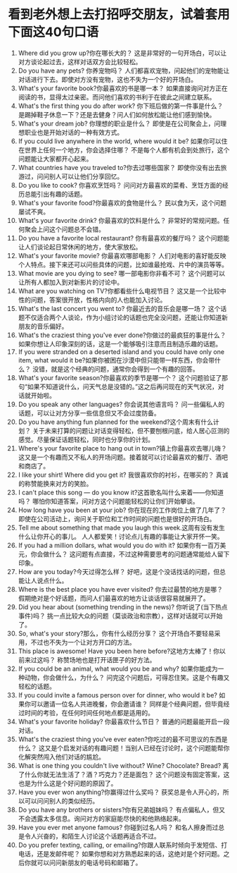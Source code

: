 # 看到老外想上去打招呼交朋友，试着套用下面这40句口语
1. Where did you grow up?你在哪长大的？
这是非常好的一句开场白，可以让对方谈论起过去，这样对话双方会比较轻松。
2. Do you have any pets? 你养宠物吗？
人们都喜欢宠物，问起他们的宠物能让对话进行下去。即使对方没有宠物，这也不失为一个好的开场白。
3. What's your favorite book?你最喜欢的书是哪一本？
如果直接询问对方正在阅读的书，显得太过亲密。而问他们喜欢的书利于在彼此之间建立联系。
4. What's the first thing you do after work? 你下班后做的第一件事是什么？
是踢掉鞋子休息一下？还是去健身？问人们如何放松能让他们感到愉快。
5. What's your dream job? 你理想的职业是什么？
即使是在公司聚会上，问理想职业也是开始对话的一种有效方式。
6. If you could live anywhere in the world, where would it be? 如果你可以住在世界上任何一个地方，你会选择住哪？
不是每个人都有机会到处旅行，这个问题能让大家都开心起来。
7. What countries have you traveled to?你去过哪些国家？
即使你没有出去旅游过，问问别人可以让他们分享回忆。
8. Do you like to cook? 你喜欢烹饪吗？
问问对方最喜欢的菜肴、烹饪方面的经历总能引出有趣的话题。
9. What's your favorite food?你最喜欢的食物是什么？
民以食为天，这个问题屡试不爽。
10. What's your favorite drink? 你最喜欢的饮料是什么？
非常好的常规问题。任何聚会上问这个问题总不会错。
11. Do you have a favorite local restaurant? 你有最喜欢的餐厅吗？
这个问题能让人们谈论起日常休闲的地方，使大家放松。
12. What's your favorite movie? 你最喜欢哪部电影？
人们对电影的喜好能反映个人特点。接下来还可以问些具体的问题，比如谁最抢戏、片中的演员等等。
13. What movie are you dying to see? 哪一部电影你非看不可？
这个问题可以让所有人都加入到对新影片的讨论中。
14. What are you watching on TV?你都看些什么电视节目？
这又是一个比较中性的问题，答案很开放，性格内向的人也能加入讨论。
15. What's the last concert you went to? 你最近去的音乐会是哪一场？
这个话题不仅适合两个人谈论，作为小组讨论的话题也完全没问题，还能让你知道新朋友的音乐偏好。
16. What's the craziest thing you've ever done?你做过的最疯狂的事是什么？
如果你想让人印象深刻的话，这是一个能够吸引注意而且制造乐趣的话题。
17. If you were stranded on a deserted island and you could have only one item, what would it be?如果你被困在沙漠中但只能带一样东西，你会带什么？
没错，就是这个经典的问题，通常你会得到一个有趣的回答。
18. What's your favorite season?你最喜欢的季节是哪一个？
这个问题验证了那句“如果不知道说什么，问天气总是没错的。”这之后再问现在的天气状况，对话就开始啦。
19. Do you speak any other languages? 你会说其他语言吗？
问一些偏私人的话题，可以让对方分享一些信息但又不会过度防备。
20. Do you have anything fun planned for the weekend?这个周末有什么计划？
关于未来打算的问题让对话变得轻松，但不要刨根问底，给人居心叵测的感觉。尽量保证话题轻松，同时也分享你的计划。
21. Where's your favorite place to hang out in town?镇上你最喜欢去哪儿嗨？
这又是一个有趣而又不私人的开场问题。接着就可以讨论最喜欢的餐厅、酒吧和商店了。
22. I like your shirt! Where did you get it? 我很喜欢你的衬衫，在哪买的？
真诚的称赞能换来对方的笑脸。
23. I can't place this song — do you know it?这首歌名叫什么来着——你知道吗？
哪怕你知道答案，问对方这个问题能轻松的让你们开始攀谈。
24. How long have you been at your job? 你在现在的工作岗位上做了几年了？
即使在公司活动上，询问关于职位和工作时间的问题也是很好的开场白。
25. Tell me about something that made you laugh this week.这周有没有发生什么让你开心的事儿。
人人都爱笑！讨论点儿有趣的事能让大家开怀一笑。
26. If you had a million dollars, what would you do with it? 如果你有一百万美元，你会做什么？
这问题有点直接，不过这种需要思考的问题通常能给人留下印象。
27. How are you today?今天过得怎么样？
好吧，这是个没话找话的问题，但总能让人说点什么。
28. Where is the best place you have ever visited? 你去过最赞的地方是哪？
假期绝对是个好话题，而问人们最喜欢的地方让谈话很容易就展开了。
29. Did you hear about (something trending in the news)? 你听说了(当下热点事件)吗？
挑一点比较大众的问题（莫谈政治和宗教），这样对话就可以开始了。
30. So, what's your story?那么，你有什么经历分享？
这个开场白不要轻易采用，不过也不失为一个让对方开口的方法。
31. This place is awesome! Have you been here before?这地方太棒了！你以前来过这吗？
称赞场地也是打开话匣子的好方法。
32. If you could be an animal, what would you be and why? 如果你能成为一种动物，你会做什么，为什么？
问完这个问题后，可得忍住笑。这是个有趣又轻松的话题。
33. If you could invite a famous person over for dinner, who would it be? 如果你可以邀请一位名人共进晚餐，你会邀请谁？
同样是个经典问题，但毕竟经过时间的考验，在任何时间任何地点都是适用的。
34. What's your favorite holiday? 你最喜欢什么节日？
普通的问题最能开启一段对话。
35. What's the craziest thing you've ever eaten?你吃过的最不可思议的东西是什么？
这又是个启发对话的有趣问题！当别人已经在讨论时，这个问题能帮你化解突然闯入他们对话的尴尬。
36. What is one thing you couldn't live without? Wine? Chocolate? Bread? 离了什么你就无法生活了？酒？巧克力？还是面包？
这个问题没有固定答案，这也是为什么这是个好问题的原因了。
37. Have you ever won anything?你赢得过什么奖吗？
获奖总是令人开心的，所以可以问问别人的类似经历。
38. Do you have any brothers or sisters?你有兄弟姐妹吗？
有点偏私人，但又不会透露太多信息。询问对方的家庭能尽快的和他熟络起来。
39. Have you ever met anyone famous? 你碰到过名人吗？
和名人擦身而过总是令人兴奋的，和陌生人讨论这个话题再适合不过。
40. Do you prefer texting, calling, or emailing?你跟人联系时倾向于发短信、打电话，还是发邮件呢？
如果你想和对方熟悉起来的话，这绝对是个好问题。之后你就可以问问新朋友的电话号码和邮箱了。
